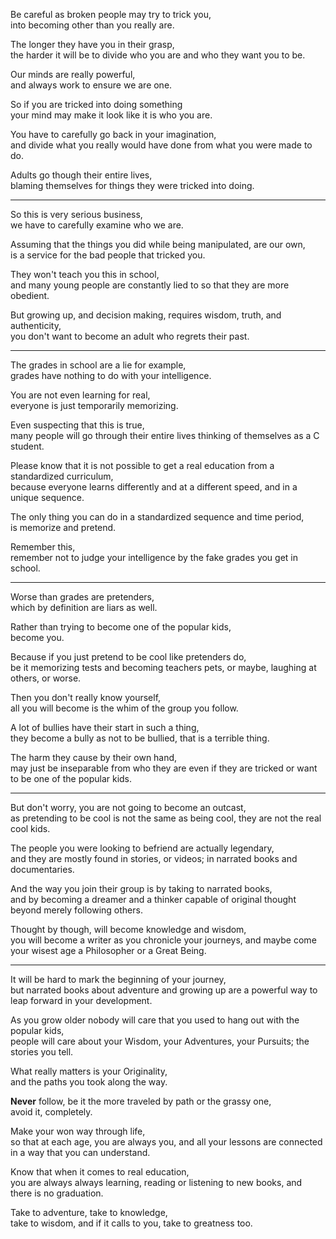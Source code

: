 Be careful as broken people may try to trick you,\
into becoming other than you really are.

The longer they have you in their grasp,\
the harder it will be to divide who you are and who they want you to be.

Our minds are really powerful,\
and always work to ensure we are one.

So if you are tricked into doing something\
your mind may make it look like it is who you are.

You have to carefully go back in your imagination,\
and divide what you really would have done from what you were made to do.

Adults go though their entire lives,\
blaming themselves for things they were tricked into doing.

---

So this is very serious business,\
we have to carefully examine who we are.

Assuming that the things you did while being manipulated, are our own,\
is a service for the bad people that tricked you.

They won't teach you this in school,\
and many young people are constantly lied to so that they are more obedient.

But growing up, and decision making, requires wisdom, truth, and authenticity,\
you don't want to become an adult who regrets their past.

---

The grades in school are a lie for example,\
grades have nothing to do with your intelligence.

You are not even learning for real,\
everyone is just temporarily memorizing.

Even suspecting that this is true,\
many people will go through their entire lives thinking of themselves as a C student.

Please know that it is not possible to get a real education from a standardized curriculum,\
because everyone learns differently and at a different speed, and in a unique sequence.

The only thing you can do in a standardized sequence and time period,\
is memorize and pretend.

Remember this,\
remember not to judge your intelligence by the fake grades you get in school.

---

Worse than grades are pretenders,\
which by definition are liars as well.

Rather than trying to become one of the popular kids,\
become you.

Because if you just pretend to be cool like pretenders do,\
be it memorizing tests and becoming teachers pets, or maybe, laughing at others, or worse.

Then you don't really know yourself,\
all you will become is the whim of the group you follow.

A lot of bullies have their start in such a thing,\
they become a bully as not to be bullied, that is a terrible thing.

The harm they cause by their own hand,\
may just be inseparable from who they are even if they are tricked or want to be one of the popular kids.

---

But don't worry, you are not going to become an outcast,\
as pretending to be cool is not the same as being cool, they are not the real cool kids.

The people you were looking to befriend are actually legendary,\
and they are mostly found in stories, or videos; in narrated books and documentaries.

And the way you join their group is by taking to narrated books,\
and by becoming a dreamer and a thinker capable of original thought beyond merely following others.

Thought by though, will become knowledge and wisdom,\
you will become a writer as you chronicle your journeys, and maybe come your wisest age a Philosopher or a Great Being.

---

It will be hard to mark the beginning of your journey,\
but narrated books about adventure and growing up are a powerful way to leap forward in your development.

As you grow older nobody will care that you used to hang out with the popular kids,\
people will care about your Wisdom, your Adventures, your Pursuits; the stories you tell.

What really matters is your Originality,\
and the paths you took along the way.

**Never** follow, be it the more traveled by path or the grassy one,\
avoid it, completely.

Make your won way through life,\
so that at each age, you are always you, and all your lessons are connected in a way that you can understand.

Know that when it comes to real education,\
you are always always learning, reading or listening to new books, and there is no graduation.

Take to adventure, take to knowledge,\
take to wisdom, and if it calls to you, take to greatness too.
